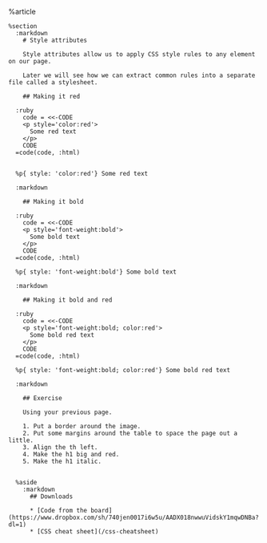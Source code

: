 %article
  
    %section
      :markdown
        # Style attributes
  
        Style attributes allow us to apply CSS style rules to any element on our page.
  
        Later we will see how we can extract common rules into a separate file called a stylesheet.
  
        ## Making it red
  
      :ruby
        code = <<-CODE
        <p style='color:red'>
          Some red text
        </p>
        CODE
      =code(code, :html)
  
  
      %p{ style: 'color:red'} Some red text
  
      :markdown
  
        ## Making it bold
  
      :ruby
        code = <<-CODE
        <p style='font-weight:bold'>
          Some bold text
        </p>
        CODE
      =code(code, :html)
  
      %p{ style: 'font-weight:bold'} Some bold text
  
      :markdown
  
        ## Making it bold and red
  
      :ruby
        code = <<-CODE
        <p style='font-weight:bold; color:red'>
          Some bold red text
        </p>
        CODE
      =code(code, :html)
  
      %p{ style: 'font-weight:bold; color:red'} Some bold red text
  
      :markdown
  
        ## Exercise
  
        Using your previous page.
  
        1. Put a border around the image.
        2. Put some margins around the table to space the page out a little.
        3. Align the th left.
        4. Make the h1 big and red.
        5. Make the h1 italic.
  
  
      %aside
        :markdown
          ## Downloads
  
          * [Code from the board](https://www.dropbox.com/sh/740jen0017i6w5u/AADX018nwwuVidskY1mqwDNBa?dl=1)
          * [CSS cheat sheet](/css-cheatsheet)
  